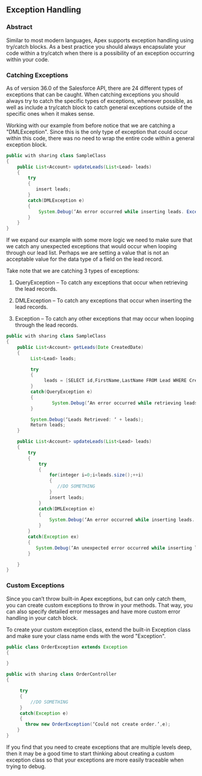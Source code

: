 
##  Exception Handling

### Abstract

Similar to most modern languages, Apex supports exception handling using try/catch blocks. As a best practice you should always encapsulate your code within a try/catch when there is a possibility of an exception occurring within your code. 

### Catching Exceptions

As of version 36.0 of the Salesforce API, there are 24 different types of exceptions that can be caught. When catching exceptions you should always try to catch the specific types of exceptions, whenever possible, as well as include a try/catch block to catch general exceptions outside of the specific ones when it makes sense. 

Working with our example from before notice that we are catching a "DMLException". Since this is the only type of exception that could occur within this code, there was no need to wrap the entire code within a general exception block. 

```java
public with sharing class SampleClass
{
    public List<Account> updateLeads(List<Lead> leads)
    {
        try
        {   
           insert leads;
        }
        catch(DMLException e)
        {
            System.Debug(‘An error occurred while inserting leads. Exception: ‘ + e.getLineNumber() + ‘:’ + getStackTraceString);
        } 
    }
} 
```

If we expand our example with some more logic we need to make sure that we catch any unexpected exceptions that would occur when looping through our lead list. Perhaps we are setting a value that is not an acceptable value for the data type of a field on the lead record. 

Take note that we are catching 3 types of exceptions:

1. QueryException – To catch any exceptions that occur when retrieving the lead records.

2. DMLException – To catch any exceptions that occur when inserting the lead records.

3. Exception – To catch any other exceptions that may occur when looping through the lead records.

```java
public with sharing class SampleClass
{
    public List<Account> getLeads(Date CreatedDate)
    {
         List<Lead> leads;

         try
         {
              leads = [SELECT id,FirstName,LastName FROM Lead WHERE CreatedDate =:   CreatedDate];
         }
         catch(QueryException e)
         {
                 System.Debug(‘An error occurred while retrieving leads. Exception: ‘ + e.getLineNumber() + ‘:’ + getStackTraceString);
         }

         System.Debug(‘Leads Retrieved: ‘ + leads);
         Return leads;
    }

    public List<Account> updateLeads(List<Lead> leads)
    {
        try
        {
            try
            {
                for(integer i=0;i<leads.size();++i)
                {
                   //DO SOMETHING
                }
                insert leads;
            }
            catch(DMLException e)
            {
                System.Debug(‘An error occurred while inserting leads. Exception: ‘ + e.getLineNumber() + ‘:’ + getStackTraceString);
            } 
        }
        catch(Exception ex)
        {
           System.Debug(‘An unexpected error occurred while inserting leads. Exception: ‘ + e.getLineNumber() + ‘:’ + getStackTraceString);
        }

    }
} 
```

### Custom Exceptions

Since you can’t throw built-in Apex exceptions, but can only catch them, you can create custom exceptions to throw in your methods. That way, you can also specify detailed error messages and have more custom error handling in your catch block. 

To create your custom exception class, extend the built-in Exception class and make sure your class name ends with the word "Exception".

```java
public class OrderException extends Exception
{

}

public with sharing class OrderController
{

     try
     {
         //DO SOMETHING
     }
     catch(Exception e)
     {
       throw new OrderException(‘Could not create order.’,e);
    }
}
```

If you find that you need to create exceptions that are multiple levels deep, then it may be a good time to start thinking about creating a custom exception class so that your exceptions are more easily traceable when trying to debug. 